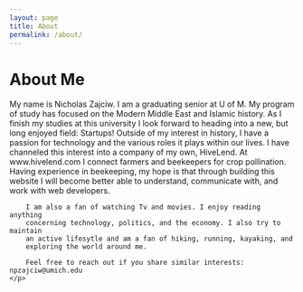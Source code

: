```yaml
---
layout: page
title: About
permalink: /about/
---
```


  <head>
    <link rel="stylesheet" type="text/css" href="mystyle.css">
    <meta charset="utf-8">
    <title> About </title>
  </head>

  <body>
    <h1> About Me </h1>
    <p> My name is Nicholas Zajciw. I am a graduating senior at U of M. My program
        of study has focused on the Modern Middle East and Islamic history. As I
        finish my studies at this university I look forward to heading into a new,
        but long enjoyed field: Startups! Outside of my interest in history, I
        have a passion for technology and the various roles it plays within our
        lives. I have channeled this interest into a company of my own, HiveLend.
        At www.hivelend.com I connect farmers and beekeepers for crop pollination.
        Having experience in beekeeping, my hope is that through building this
        website I will become better able to understand, communicate with, and
        work with web developers.

        I am also a fan of watching Tv and movies. I enjoy reading anything
        concerning technology, politics, and the economy. I also try to maintain
        an active lifesytle and am a fan of hiking, running, kayaking, and
        exploring the world around me.

        Feel free to reach out if you share similar interests: npzajciw@umich.edu
    </p>
  </body>

  </html>
